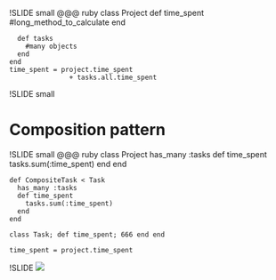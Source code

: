 !SLIDE small
    @@@ ruby
    class Project
      def time_spent
        #long_method_to_calculate
      end

      def tasks
        #many objects
      end
    end
    time_spent = project.time_spent 
                   + tasks.all.time_spent
!SLIDE small
# Composition pattern

!SLIDE small
    @@@ ruby
    class Project
      has_many :tasks
      def time_spent
        tasks.sum(:time_spent)
      end
    end

    def CompositeTask < Task
      has_many :tasks
      def time_spent
        tasks.sum(:time_spent)
      end
    end

    class Task; def time_spent; 666 end end

    time_spent = project.time_spent
!SLIDE
<img src='http://blog.yannick.io/images/ruby.png'/>
